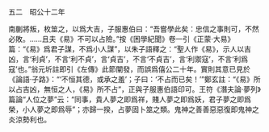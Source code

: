 五二　昭公十二年

南蒯將叛，枚筮之，以爲大吉，子服惠伯曰：“吾嘗學此矣：忠信之事則可，不然必敗。……且夫《易》不可以占險。”按《困學紀聞》卷一引《正蒙·大易》篇：“《易》爲君子謀，不爲小人謀”，以朱子語釋之：“聖人作《易》，示人以吉凶，言‘利貞’，不言‘利不貞’，言‘貞吉’，不言‘不貞吉’，言‘利禦寇’，不言‘利爲寇’也。”翁元圻註即引《左傳》此節闡發，而誤爲僖公二十年。實則其意已見於《論語·子路》：“‘不恒其德，或承之羞’；子曰：‘不占而已矣！’”鄭玄註：“《易》所以占吉凶，無恒之人，《易》所不占”，正與子服惠伯語印可。王符《潛夫論·夢列》篇論“人位之夢”云：“同事，貴人夢之即爲祥，賤人夢之即爲妖，君子夢之即爲榮，小人夢之即爲辱”；亦歸一揆，占夢固卜筮之類。鬼神之善善惡惡復即鬼神之炎涼勢利也。